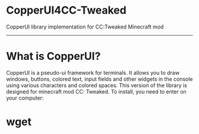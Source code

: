 # CopperUI4CC-Tweaked
CopperUI library implementation for CC:Tweaked Minecraft mod

----------

# What is CopperUI?
CopperUI is a pseudo-ui framework for terminals. It allows you to draw windows, buttons, colored text, input fields and other widgets in the console using various characters and colored spaces. This version of the library is designed for minecraft mod CC: Tweaked. To install, you need to enter on your computer:
# wget
